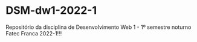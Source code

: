 # DSM-dw1-2022-1
Repositório da disciplina de Desenvolvimento Web 1 -  1º semestre noturno Fatec Franca 2022-1!!!
